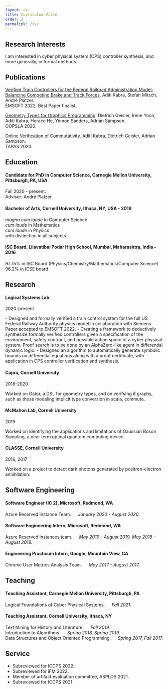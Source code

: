 ```yaml
---
layout: cv
title: Curriculum Vitae
order: 2
permalink: /cv/
---
```


## Research Interests
I am interested in cyber physical system (CPS) controller synthesis, and more generally, in formal methods.

## Publications
[Verified Train Controllers for the Federal Railroad Administration Model: Balancing Competing Brake and Track Forces](assets/train-control-emsoft-preprint.pdf). Aditi Kabra, Stefan Mitsch, André Platzer. <br>
EMSOFT 2022. Best Paper finalist.

[Geometry Types for Graphics Programming](/assets/gator-oopsla2020-preprint.pdf). Dietrich Geisler, Irene Yoon, Aditi Kabra, Horace He, Yinnon Sanders, Adrian Sampson. <br>
OOPSLA 2020.

[Online Verification of Commutativity](/assets/commutativity-tapas2020-preprint.pdf). Aditi Kabra, Dietrich Geisler, Adrian Sampson. <br>
TAPAS 2020.

## Education

#### Candidate for PhD in Computer Science, Carnegie Mellon University, Pittsburgh, PA, USA
Fall 2020 - present. <br>
Advisor: André Platzer.

#### Bachelor of Arts, Cornell University, Ithaca, NY, USA - 2019
*magna cum laude* in Computer Science <br>
*cum laude* in Mathematics <br>
*cum laude* in Physics <br>
with distinction in all subjects. <br>

#### ISC Board, Lilavatibai Podar High School, Mumbai, Maharashtra, India - 2016
97.75% in ISC Board (Physics/Chemistry/Mathematics/Computer Science) <br>
96.2% in ICSE board <br>

## Research

#### Logical Systems Lab
<p class="rightDate">2020-present</p>
- Designed and formally verified a train control system for the full US Federal Railway
Authority physics model in collaboration with Siemens. Paper accepted to EMSOFT 2022.
- Creating a framework to deductively synthesize formally verified controllers given a
specification of the environment, safety contract, and possible action space of a cyber physical system. Proof search is to be done by an AlphaZero-like agent in differential dynamic logic.
- Designed an algorithm to automatically generate symbolic bounds on differential
equations along with a proof certificate, with application in CPS controller verification
and synthesis.

#### Capra, Cornell University
<p class="rightDate">2018-2020</p>
Worked on Gator, a DSL for geometry types, and on verifying if graphs, such as those modeling implicit type conversion in scala, commute.

#### McMahon Lab, Cornell University
<p class="rightDate">2019</p>
Worked on identifying the applications and limitations of Gaussian Boson Sampling, a near term optical quantum computing device.

#### CLASSE, Cornell University 
<p class="rightDate">2016, 2017</p>
Worked on a project to detect dark photons generated by positron-electron annihilation.

## Software Engineering

#### Software Engineer (IC 2), Microsoft, Redmond, WA
Azure Reserved Instance Team. &emsp; *January 2020 - August 2020.* <br>

#### Software Engineering Intern, Microsoft, Redmond, WA
Azure Reserved Instances team. &emsp; *May 2019 - August 2019, May 2018 - August 2018.* <br>

#### Engineering Practicum Intern, Google, Mountain View, CA
Chrome User Metrics Analysis Team. &emsp; *May 2017 - August 2017.* <br>

## Teaching

#### Teaching Assistant, Carnegie Mellon University, Pittsburgh, PA
Logical Foundations of Cyber Physical Systems. &emsp; *Fall 2021.* <br>

#### Teaching Assistant, Cornell University, Ithaca, NY
Text Mining for History and Literature. &emsp; *Fall 2019.* <br>
Introduction to Algorithms. &emsp; *Spring 2018, Spring 2019.* <br>
Data Structures and Object Oriented Programming. &emsp; *Spring 2017, Fall 2017.* <br>

## Service

- Subreviewed for ICCPS 2022.
- Subreviewed for iFM 2022.
- Member of artifact evaluation committee, ASPLOS 2021.
- Subreviewed for ICCPS 2021.
